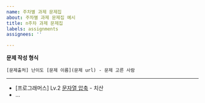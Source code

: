 ```yaml
---
name: 주차별 과제 문제집
about: 주차별 과제 문제집 예시
title: n주차 과제 문제집
labels: assignments
assignees: ''

---
```


**문제 작성 형식**

`[문제출처] 난이도 [문제 이름](문제 url) - 문제 고른 사람`

----

* [프로그래머스] Lv.2 [문자열 압축](https://programmers.co.kr/learn/courses/30/lessons/60057)  - 치산
* ...
